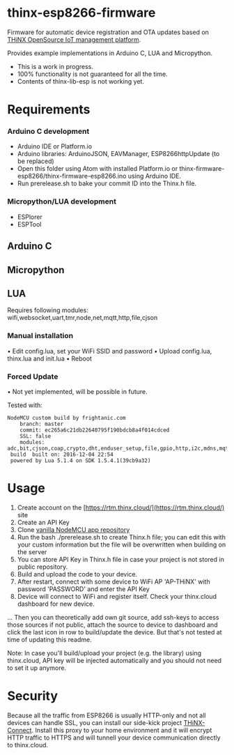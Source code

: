 # thinx-esp8266-firmware

Firmware for automatic device registration and OTA updates based on [THiNX OpenSource IoT management platform](https://thinx.cloud).

Provides example implementations in Arduino C, LUA and Micropython.

* This is a work in progress.
* 100% functionality is not guaranteed for all the time.
* Contents of thinx-lib-esp is not working yet.

# Requirements

### Arduino C development

- Arduino IDE or Platform.io
- Arduino libraries: ArduinoJSON, EAVManager, ESP8266httpUpdate (to be replaced)
- Open this folder using Atom with installed Platform.io or thinx-firmware-esp8266/thinx-firmware-esp8266.ino using Arduino IDE.
- Run prerelease.sh to bake your commit ID into the Thinx.h file.

### Micropython/LUA development

- ESPlorer
- ESPTool

## Arduino C

## Micropython

## LUA

Requires following modules: wifi,websocket,uart,tmr,node,net,mqtt,http,file,cjson

### Manual installation

• Edit config.lua, set your WiFi SSID and password
• Upload config.lua, thinx.lua and init.lua 
• Reboot

### Forced Update

• Not yet implemented, will be possible in future. 

Tested with:

    NodeMCU custom build by frightanic.com
    	branch: master
    	commit: ec265a6c21db22640795f190bdcb8a4f014cdced
    	SSL: false
    	modules: adc,bit,cjson,coap,crypto,dht,enduser_setup,file,gpio,http,i2c,mdns,mqtt,net,node,ow,pcm,pwm,struct,tmr,u8g,uart,websocket,wifi
     build 	built on: 2016-12-04 22:54
     powered by Lua 5.1.4 on SDK 1.5.4.1(39cb9a32)

# Usage

1. Create account on the [https://rtm.thinx.cloud/](https://rtm.thinx.cloud/) site
2. Create an API Key
3. Clone [vanilla NodeMCU app repository](https://github.com/suculent/thinx-firmware-esp8266) 
4. Run the bash ./prerelease.sh to create Thinx.h file; you can edit this with your custom information but the file will be overwritten when building on the server
5. You can store API Key in Thinx.h file in case your project is not stored in public repository.
6. Build and upload the code to your device.
7. After restart, connect with some device to WiFi AP 'AP-THiNX' with password 'PASSWORD' and enter the API Key
8. Device will connect to WiFi and register itself. Check your thinx.cloud dashboard for new device.

... Then you can theoretically add own git source, add ssh-keys to access those sources if not public, attach the source to device to dashboard and click the last icon in row to build/update the device. But that's not tested at time of updating this readme.


Note: In case you'll build/upload your project (e.g. the library) using thinx.cloud, API key will be injected automatically and you should not need to set it up anymore.

# Security

Because all the traffic from ESP8266 is usually HTTP-only and not all devices can handle SSL, you can install our side-kick project [THiNX-Connect](https://github.com/suculent/thinx-connect). Install this proxy to your home environment and it will encrypt HTTP traffic to HTTPS and will tunnell your device communication directly to thinx.cloud.
